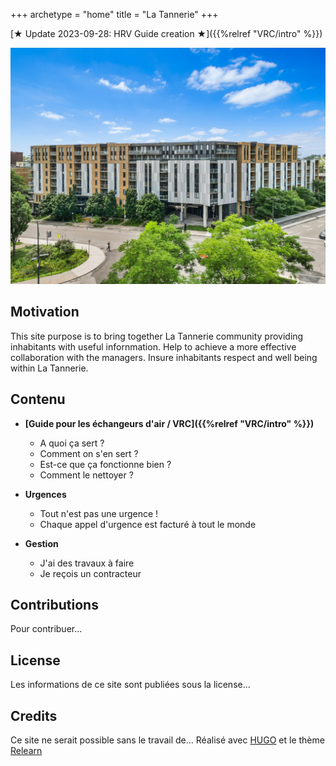 +++
archetype = "home"
title = "La Tannerie"
+++

[★ Update 2023-09-28: HRV Guide creation ★]({{%relref "VRC/intro" %}})

![La Tannerie Montreal Sud-Ouest](latannerie.jpg?classes=shadow)

## Motivation

This site purpose is to bring together La Tannerie community providing inhabitants with useful infornmation.
Help to achieve a more effective collaboration with the managers.
Insure inhabitants respect and well being within La Tannerie.

## Contenu

- **[Guide pour les échangeurs d'air / VRC]({{%relref "VRC/intro" %}})**
  - A quoi ça sert ?
  - Comment on s'en sert ?
  - Est-ce que ça fonctionne bien ?
  - Comment le nettoyer ?

- **Urgences**
  - Tout n'est pas une urgence !
  - Chaque appel d'urgence est facturé à tout le monde

- **Gestion**
  - J'ai des travaux à faire
  - Je reçois un contracteur

## Contributions

Pour contribuer... 

## License

Les informations de ce site sont publiées sous la license...

## Credits

Ce site ne serait possible sans le travail de...
Réalisé avec [HUGO](https://gohugo.io/) et le thème [Relearn](https://themes.gohugo.io/themes/hugo-theme-relearn/)

